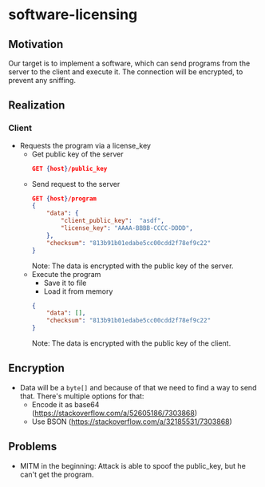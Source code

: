 # software-licensing

## Motivation
Our target is to implement a software, which can send programs from the server to the client and execute it. The connection will be encrypted, to prevent any sniffing.

## Realization

### Client

- Requests the program via a license_key
  - Get public key of the server
    ```json
    GET {host}/public_key
    ```
  - Send request to the server  
    ```json
    GET {host}/program
    {
        "data": {
            "client_public_key":  "asdf",
            "license_key": "AAAA-BBBB-CCCC-DDDD",
        },
        "checksum": "813b91b01edabe5cc00cdd2f78ef9c22"
    }
    ```
    Note: The data is encrypted with the public key of the server.
  - Execute the program
    - Save it to file
    - Load it from memory
    ```json
    {
        "data": [],
        "checksum": "813b91b01edabe5cc00cdd2f78ef9c22"
    }
    ```
    Note: The data is encrypted with the public key of the client.


## Encryption

- Data will be a `byte[]` and because of that we need to find a way to send that. There's multiple options for that: 
  - Encode it as base64 (https://stackoverflow.com/a/52605186/7303868)
  - Use BSON (https://stackoverflow.com/a/32185531/7303868)

## Problems

- MITM in the beginning: Attack is able to spoof the public_key, but he can't get the program.